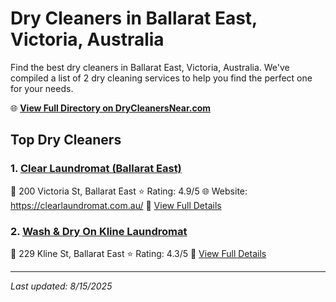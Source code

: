 # Dry Cleaners in Ballarat East, Victoria, Australia

Find the best dry cleaners in Ballarat East, Victoria, Australia. We've compiled a list of 2 dry cleaning services to help you find the perfect one for your needs.

🌐 **[View Full Directory on DryCleanersNear.com](https://drycleanersnear.com/city/Australia/Victoria/Ballarat%20East)**

## Top Dry Cleaners

### 1. [Clear Laundromat (Ballarat East)](https://drycleanersnear.com/dryCleaner/689e94aae14d6a6816717664/clear-laundromat-ballarat-east)
📍 200 Victoria St, Ballarat East
⭐ Rating: 4.9/5
🌐 Website: https://clearlaundromat.com.au/
🔗 [View Full Details](https://drycleanersnear.com/dryCleaner/689e94aae14d6a6816717664/clear-laundromat-ballarat-east)

### 2. [Wash & Dry On Kline Laundromat](https://drycleanersnear.com/dryCleaner/689e94a9e14d6a6816717644/wash-dry-on-kline-laundromat)
📍 229 Kline St, Ballarat East
⭐ Rating: 4.3/5
🔗 [View Full Details](https://drycleanersnear.com/dryCleaner/689e94a9e14d6a6816717644/wash-dry-on-kline-laundromat)


---

*Last updated: 8/15/2025*
